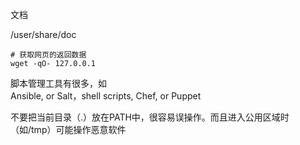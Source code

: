 文档

/user/share/doc



```shell
# 获取网页的返回数据
wget -qO- 127.0.0.1
```



脚本管理工具有很多，如   
Ansible, or Salt，shell scripts, Chef, or Puppet



不要把当前目录（.）放在PATH中，很容易误操作。而且进入公用区域时（如/tmp）可能操作恶意软件

